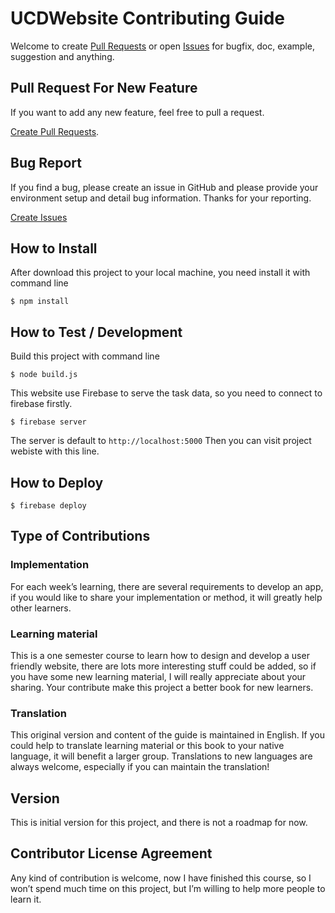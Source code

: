 # UCDWebsite Contributing Guide

Welcome to create [Pull Requests](https://github.com/lilyJi/helloworld-UCDWebsite/pulls) or open [Issues](https://github.com/lilyJi/helloworld-UCDWebsite/issues/new) for bugfix, doc, example, suggestion and anything.

## Pull Request For New Feature

If you want to add any new feature, feel free to pull a request. 

[Create Pull Requests](https://github.com/lilyJi/helloworld-UCDWebsite/pulls).

## Bug Report

If you find a bug, please create an issue in GitHub and please provide your environment setup and detail bug information. Thanks for your reporting.

[Create Issues](https://github.com/lilyJi/helloworld-UCDWebsite/issues/new)

## How to Install

After download this project to your local machine, you need install it with command line

    $ npm install

## How to Test / Development

Build this project with command line

    $ node build.js

This website use Firebase to serve the task data, so you need to connect to firebase firstly.

    $ firebase server

The server is default to `http://localhost:5000` Then you can visit project webiste with this line.

## How to Deploy

    $ firebase deploy

## Type of Contributions

### Implementation

For each week’s learning, there are several requirements to develop an app, if you would like to share your implementation or method, it will greatly help other learners.

### Learning material 

This is a one semester course to learn how to design and develop a user friendly website, there are lots more interesting stuff could be added, so if you have some new learning material, I will really appreciate about your sharing. Your contribute make this project a better book for new learners.

### Translation

This original version and content of the guide is maintained in English. If you could help to translate learning material or this book to your native language, it will benefit a larger group. Translations to new languages are always welcome, especially if you can maintain the translation!

## Version

This is initial version for this project, and there is not a roadmap for now.

## Contributor License Agreement

Any kind of contribution is welcome, now I have finished this course, so I won’t spend much time on this project, but I’m willing to help more people to learn it.